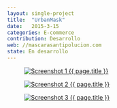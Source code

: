 ```yaml
---
layout: single-project
title:  "UrbanMask"
date:   2015-3-15
categories: E-commerce
contribution: Desarrollo
web: //mascarasantipolucion.com
state: En desarrollo
---
```


<figure class="single-project__image">
	<a href="{{ page.web }}" target="_blank">
		<img src="{{ post.url }}/images/urbanmask/Screenshot_1-min.png" alt="Screenshot 1 {{ page.title }}">
	</a>
</figure>
<figure class="single-project__image">
	<a href="{{ page.web }}" target="_blank">
		<img src="{{ post.url }}/images/urbanmask/Screenshot_2-min.png" alt="Screenshot 2 {{ page.title }}">
	</a>
</figure>
<figure class="single-project__image">
	<a href="{{ page.web }}" target="_blank">
		<img src="{{ post.url }}/images/urbanmask/Screenshot_3-min.png" alt="Screenshot 3 {{ page.title }}">
	</a>
</figure>